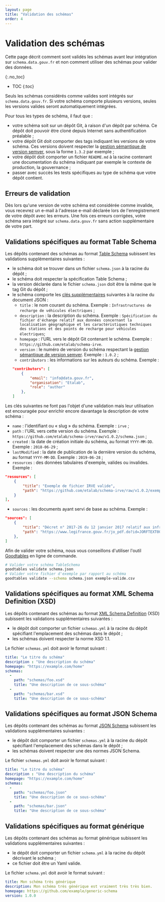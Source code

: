 ```yaml
---
layout: page
title: "Validation des schémas"
order: 4
---
```

# Validation des schémas

Cette page décrit comment sont validés les schémas avant leur intégration sur `schema.data.gouv.fr` et non comment utiliser des schémas pour valider des données.

{:.no_toc}
- TOC
{:toc}

Seuls les schémas considérés comme valides sont intégrés sur `schema.data.gouv.fr`. Si votre schéma comporte plusieurs versions, seules les versions valides seront automatiquement intégrées.

Pour tous les types de schéma, il faut que :
- votre schéma soit sur un dépôt Git, à raison d'un dépôt par schéma. Ce dépôt doit pouvoir être cloné depuis Internet sans authentification préalable ;
- votre dépôt Git doit comporter des tags indiquant les versions de votre schéma. Ces versions doivent respecter la [gestion sémantique de version semver](https://semver.org/lang/fr/), sous la forme `1.3.2` par exemple ;
- votre dépôt doit comporter un fichier `README.md` à la racine contenant une documentation du schéma indiquant par exemple le contexte de production, la gouvernance ;
- passer avec succès les tests spécifiques au type de schéma que votre dépôt contient.

## Erreurs de validation
Dès lors qu'une version de votre schéma est considérée comme invalide, vous recevrez un e-mail à l'adresse e-mail déclarée lors de l'enregistrement de votre dépôt avec les erreurs. Une fois ces erreurs corrigées, votre schéma sera intégré sur `schema.data.gouv.fr` sans action supplémentaire de votre part.

## Validations spécifiques au format Table Schema
Les dépôts contenant des schémas au format [Table Schema](https://frictionlessdata.io/specs/table-schema/) subissent les validations supplémentaires suivantes :

- le schéma doit se trouver dans un fichier `schema.json` à la racine du dépôt ;
- le schéma doit respecter la spécification Table Schema ;
- la version déclarée dans le fichier `schema.json` doit être la même que le tag Git du dépôt ;
- le schéma comporte les [clés supplémentaires](https://github.com/frictionlessdata/specs/blob/master/specs/patterns.md#Specification-8) suivantes à la racine du document JSON :
    + `title` : le nom courant du schéma. Exemple : `Infrastructures de recharge de véhicules électriques` ;
    + `description` : la description du schéma. Exemple : `Spécification du fichier d'échange relatif aux données concernant la localisation géographique et les caractéristiques techniques des stations et des points de recharge pour véhicules électriques`;
    + `homepage` : l'URL vers le dépôt Git contenant le schéma. Exemple : `https://github.com/etalab/schema-irve`.
    + `version` : le numéro de version du schéma respectant la [gestion sémantique de version semver](https://semver.org/lang/fr/). Exemple : `1.0.2` ;
    + `contributors` : les informations sur les auteurs du schéma. Exemple :
    ```json
    "contributors": [
        {
            "email": "info@data.gouv.fr",
            "organisation": "Etalab",
            "role": "author"
        },
    ]
    ```
Les clés suivantes ne font pas l'objet d'une validation mais leur utilisation est encouragée pour enrichir encore davantage la description de votre schéma :
- `name` : l'identifiant ou « slug » du schéma. Exemple : `irve` ;
- `path` : l'URL vers cette version du schéma. Exemple : `https://github.com/etalab/schema-irve/raw/v1.0.2/schema.json` ;
- `created` : la date de création initiale du schéma, au format `YYYY-MM-DD`. Exemple : `2018-06-29` ;
- `lastModified` : la date de publication de la dernière version du schéma, au format `YYYY-MM-DD`. Exemple : `2019-06-28` ;
- `resources` : des données tabulaires d'exemple, valides ou invalides. Exemple :
```json
"resources": [
    {
        "title": "Exemple de fichier IRVE valide",
        "path": "https://github.com/etalab/schema-irve/raw/v1.0.2/exemple-valide.csv"
    }
],
```
- `sources` : les documents ayant servi de base au schéma. Exemple :
```json
"sources": [
    {
        "title": "Décret n° 2017-26 du 12 janvier 2017 relatif aux infrastructures de recharge pour véhicules électriques et portant diverses mesures de transposition de la directive 2014/94/UE du Parlement européen et du Conseil du 22 octobre 2014 sur le déploiement d’une infrastructure pour carburants alternatifs",
        "path": "https://www.legifrance.gouv.fr/jo_pdf.do?id=JORFTEXT000033860620"
    },
]
```

Afin de valider votre schéma, nous vous conseillons d'utiliser l'outil [Goodtables](https://pypi.org/project/goodtables) en ligne de commande.

```bash
# Valider votre schéma TableSchema
goodtables validate schema.json
# Valider votre fichier d'exemple par rapport au schéma
goodtables validate --schema schema.json exemple-valide.csv
```

## Validations spécifiques au format XML Schema Definition (XSD)
Les dépôts contenant des schémas au format [XML Schema Definition](https://www.w3.org/TR/xmlschema11-1/) (XSD) subissent les validations supplémentaires suivantes :

- le dépôt doit comporter un fichier `schemas.yml` à la racine du dépôt spécifiant l'emplacement des schémas dans le dépôt ;
- les schémas doivent respecter la norme XSD 1.1.

Le fichier `schemas.yml` doit avoir le format suivant :
```yaml
title: "Le titre du schéma"
description : "Une description du schéma"
homepage: "https://example.com/home"
schemas:
  -
    path: "schemas/foo.xsd"
    title: "Une description de ce sous-schéma"
  -
    path: "schemas/bar.xsd"
    title: "Une description de ce sous-schéma"
```

## Validations spécifiques au format JSON Schema
Les dépôts contenant des schémas au format [JSON Schema](https://json-schema.org/) subissent les validations supplémentaires suivantes :

- le dépôt doit comporter un fichier `schemas.yml` à la racine du dépôt spécifiant l'emplacement des schémas dans le dépôt ;
- les schémas doivent respecter une des normes JSON Schema.

Le fichier `schemas.yml` doit avoir le format suivant :
```yaml
title: "Le titre du schéma"
description : "Une description du schéma"
homepage: "https://example.com/home"
schemas:
  -
    path: "schemas/foo.json"
    title: "Une description de ce sous-schéma"
  -
    path: "schemas/bar.json"
    title: "Une description de ce sous-schéma"
```

## Validations spécifiques au format générique

Les dépôts contenant des schémas au format générique subissent les validations supplémentaires suivantes :

- le dépôt doit comporter un fichier `schema.yml` à la racine du dépôt décrivant le schéma ;
- ce fichier doit être un Yaml valide.

Le fichier `schema.yml` doit avoir le format suivant :
```yaml
title: Mon schéma très générique
description: Mon schéma très générique est vraiment très très bien.
homepage: https://github.com/example/generic-schema
version: 1.0.0
```
